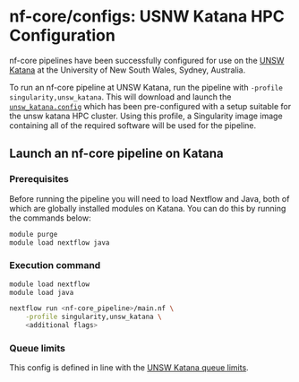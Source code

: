 # nf-core/configs: USNW Katana HPC Configuration

nf-core pipelines have been successfully configured for use on the [UNSW Katana](https://docs.restech.unsw.edu.au/) at the University of New South Wales, Sydney, Australia.

To run an nf-core pipeline at UNSW Katana, run the pipeline with `-profile singularity,unsw_katana`. This will download and launch the [`unsw_katana.config`](../conf/unsw_katana.config) which has been pre-configured with a setup suitable for the unsw katana HPC cluster. Using this profile, a Singularity image image containing all of the required software will be used for the pipeline.

## Launch an nf-core pipeline on Katana

### Prerequisites

Before running the pipeline you will need to load Nextflow and Java, both of which are globally installed modules on Katana. You can do this by running the commands below:

```bash
module purge
module load nextflow java
```

### Execution command

```bash
module load nextflow
module load java

nextflow run <nf-core_pipeline>/main.nf \
    -profile singularity,unsw_katana \
    <additional flags>
```

### Queue limits

This config is defined in line with the [UNSW Katana queue limits](https://docs.restech.unsw.edu.au/using_katana/running_jobs/#job-queue-limits-summary).
